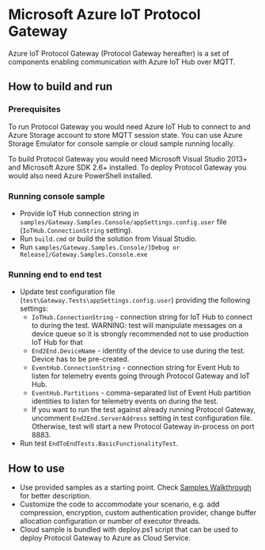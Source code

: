 # Microsoft Azure IoT Protocol Gateway

Azure IoT Protocol Gateway (Protocol Gateway hereafter) is a set of components enabling communication with Azure IoT Hub over MQTT.

## How to build and run

### Prerequisites
To run Protocol Gateway you would need Azure IoT Hub to connect to and Azure Storage account to store MQTT session state. You can use Azure Storage Emulator for console sample or cloud sample running locally.

To build Protocol Gateway you would need Microsoft Visual Studio 2013+ and Microsoft Azure SDK 2.6+ installed.
To deploy Protocol Gateway you would also need Azure PowerShell installed.

### Running console sample

- Provide IoT Hub connection string in `samples/Gateway.Samples.Console/appSettings.config.user` file (`IoTHub.ConnectionString` setting).
- Run `build.cmd` or build the solution from Visual Studio.
- Run `samples/Gateway.Samples.Console/[Debug or Release]/Gateway.Samples.Console.exe`

### Running end to end test

- Update test configuration file (`test\Gateway.Tests\appSettings.config.user`) providing the following settings:
	- `IoTHub.ConnectionString` - connection string for IoT Hub to connect to during the test. WARNING: test will manipulate messages on a device queue so it is strongly recommended not to use production IoT Hub for that
	- `End2End.DeviceName` - identity of the device to use during the test. Device has to be pre-created.
	- `EventHub.ConnectionString` - connection string for Event Hub to listen for telemetry events going through Protocol Gateway and IoT Hub.
	- `EventHub.Partitions` - comma-separated list of Event Hub partition identities to listen for telemetry events on during the test.
	- If you want to run the test against already running Protocol Gateway, uncomment `End2End.ServerAddress` setting in test configuration file. Otherwise, test will start a new Protocol Gateway in-process on port 8883.
- Run test `EndToEndTests.BasicFunctionalityTest`.

## How to use

- Use provided samples as a starting point. Check [Samples Walkthrough](samples/walkthrough.md) for better description.
- Customize the code to accommodate your scenario, e.g. add compression, encryption, custom authentication provider, change buffer allocation configuration or number of executor threads.
- Cloud sample is bundled with deploy.ps1 script that can be used to deploy Protocol Gateway to Azure as Cloud Service.